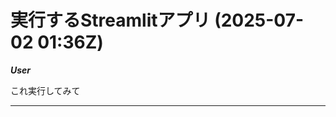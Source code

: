 <!-- Generated by SpecStory -->

# 実行するStreamlitアプリ (2025-07-02 01:36Z)

_**User**_

これ実行してみて

---

